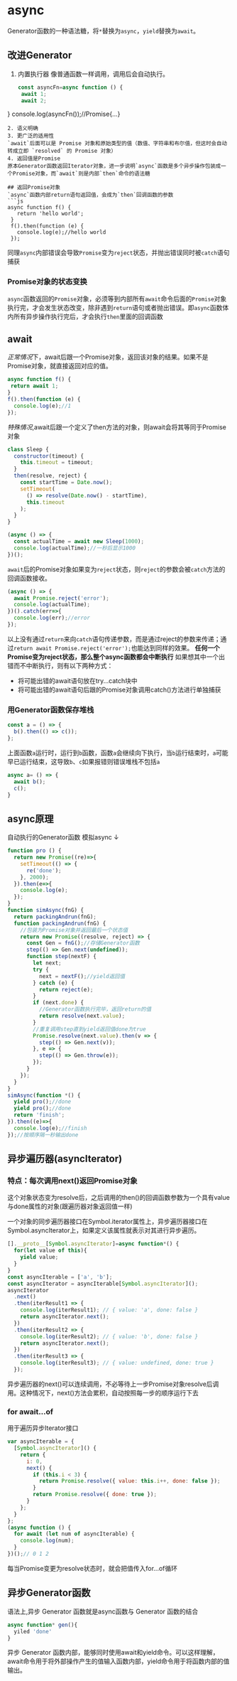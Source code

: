 # async
Generator函数的一种语法糖，将`*`替换为`async`，`yield`替换为`await`。

## 改进Generator
1. 内置执行器
   像普通函数一样调用，调用后会自动执行。
   ```js
   const asyncFn=async function () {
    await 1;
    await 2;
  }
  console.log(asyncFn());//Promise{...}
   ```
2. 语义明确
3. 更广泛的适用性
   `await`后面可以是 Promise 对象和原始类型的值（数值、字符串和布尔值，但这时会自动转成立即 `resolved` 的 Promise 对象）
4. 返回值是Promise
   原本Generator函数返回Iterator对象，进一步说明`async`函数是多个异步操作包装成一个Promise对象，而`await`则是内部`then`命令的语法糖

## 返回Promise对象
`async`函数内部return语句返回值，会成为`then`回调函数的参数
```js
async function f() {
      return 'hello world';
    }
    f().then(function (e) {
      console.log(e);//hello world
    });
```
同理`async`内部错误会导致`Promise`变为`reject`状态，并抛出错误同时被`catch`语句捕获

### Promise对象的状态变换
`async`函数返回的`Promise`对象，必须等到内部所有`await`命令后面的`Promise`对象执行完，才会发生状态改变，除非遇到`return`语句或者抛出错误。即`async`函数体内所有异步操作执行完后，才会执行`then`里面的回调函数

## await
*正常情况*下，await后跟一个Promise对象，返回该对象的结果。如果不是Promise对象，就直接返回对应的值。
```js
async function f() {
 return await 1;
}
f().then(function (e) {
  console.log(e);//1
});
```
*特殊情况*,await后跟一个定义了then方法的对象，则await会将其等同于Promise对象
```js
class Sleep {
  constructor(timeout) {
    this.timeout = timeout;
  }
  then(resolve, reject) {
    const startTime = Date.now();
    setTimeout(
      () => resolve(Date.now() - startTime),
      this.timeout
    );
  }
}

(async () => {
  const actualTime = await new Sleep(1000);
  console.log(actualTime);//一秒后显示1000
})();
```
`await`后的Promise对象如果变为`reject`状态，则`reject`的参数会被`catch`方法的回调函数接收。
```js
(async () => {
  await Promise.reject('error');
  console.log(actualTime);
})().catch(err=>{
  console.log(err);//error
});
```
以上没有通过`return`来向`catch`语句传递参数，而是通过reject的参数来传递；通过`return await Promise.reject('error');`也能达到同样的效果。
**任何一个Promise变为reject状态，那么整个async函数都会中断执行**
如果想其中一个出错而不中断执行，则有以下两种方式：
+ 将可能出错的await语句放在try...catch块中
+ 将可能出错的await语句后跟的Promise对象调用catch()方法进行单独捕获

### 用Generator函数保存堆栈
```js
const a = () => {
  b().then(() => c());
};
```
上面函数`a`运行时，运行到`b`函数，函数`a`会继续向下执行，当`b`运行结束时，`a`可能早已运行结束，这导致`b`、`c`如果报错则错误堆栈不包括`a`
```js
async a= () => {
  await b();
  c();
}
```

## async原理
自动执行的Generator函数
模拟async ↓
```js
function pro () {
  return new Promise((re)=>{
    setTimeout(() => {
      re('done');
    }, 2000);
  }).then(e=>{
    console.log(e);
  });
}
function simAsync(fnG) {
  return packingAndrun(fnG);
  function packingAndrun(fnG) {
    //包装为Promise对象并返回最后一个状态值
    return new Promise((resolve, reject) => {
      const Gen = fnG();//存储Generator函数
      step(() => Gen.next(undefined));
      function step(nextF) {
        let next;
        try {
          next = nextF();//yield返回值
        } catch (e) {
          return reject(e);
        }
        if (next.done) {
          //Generator函数执行完毕，返回return的值
          return resolve(next.value);
        }
        //重复调用step直到yield返回值done为true
        Promise.resolve(next.value).then(v => {
          step(() => Gen.next(v));
        }, e => {
          step(() => Gen.throw(e));
        });
      }
    });
  }
}
simAsync(function *() {
  yield pro();//done
  yield pro();//done
  return 'finish';
}).then((e)=>{
  console.log(e);//finish
});//按顺序隔一秒输出done
```

## 异步遍历器(asyncIterator)

### 特点：每次调用next()返回Promise对象
这个对象状态变为resolve后，之后调用的then()的回调函数参数为一个具有value与done属性的对象(跟遍历器对象返回值一样)

一个对象的同步遍历器接口在Symbol.iterator属性上，异步遍历器接口在Symbol.asyncIterator上，如果定义该属性就表示对其进行异步遍历。
```js
[].__proto__[Symbol.asyncIterator]=async function*() {
  for(let value of this){
    yield value;
  }
}
const asyncIterable = ['a', 'b'];
const asyncIterator = asyncIterable[Symbol.asyncIterator]();
asyncIterator
  .next()
  .then(iterResult1 => {
    console.log(iterResult1); // { value: 'a', done: false }
    return asyncIterator.next();
  })
  .then(iterResult2 => {
    console.log(iterResult2); // { value: 'b', done: false }
    return asyncIterator.next();
  })
  .then(iterResult3 => {
    console.log(iterResult3); // { value: undefined, done: true }
  });
```
异步遍历器的next()可以连续调用，不必等待上一步Promise对象resolve后调用。这种情况下，next()方法会累积，自动按照每一步的顺序运行下去

### for await...of
用于遍历异步Iterator接口
```js
var asyncIterable = {
  [Symbol.asyncIterator]() {
    return {
      i: 0,
      next() {
        if (this.i < 3) {
          return Promise.resolve({ value: this.i++, done: false });
        }
        return Promise.resolve({ done: true });
      }
    };
  }
};
(async function () {
  for await (let num of asyncIterable) {
    console.log(num);
  }
})();// 0 1 2
```
每当Promise变更为resolve状态时，就会把值传入for...of循环

## 异步Generator函数
语法上,异步 Generator 函数就是async函数与 Generator 函数的结合
```js
async function* gen(){
  yiled 'done'
}
```
异步 Generator 函数内部，能够同时使用await和yield命令。可以这样理解，await命令用于将外部操作产生的值输入函数内部，yield命令用于将函数内部的值输出。